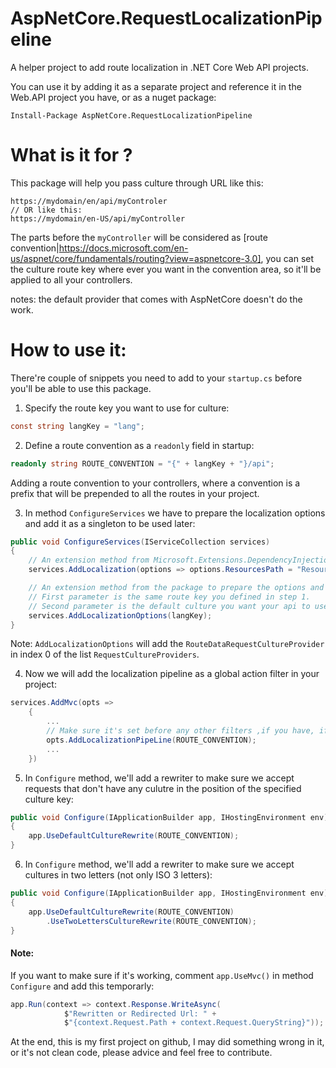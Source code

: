 # AspNetCore.RequestLocalizationPipeline
A helper project to add route localization in .NET Core Web API projects.

You can use it by adding it as a separate project and reference it in the Web.API project you have, or as a nuget package:  
```
Install-Package AspNetCore.RequestLocalizationPipeline
```

# What is it for ?  
This package will help you pass culture through URL like this:  
```
https://mydomain/en/api/myControler
// OR like this:
https://mydomain/en-US/api/myController
```  
The parts before the `myController` will be considered as [route convention|https://docs.microsoft.com/en-us/aspnet/core/fundamentals/routing?view=aspnetcore-3.0],
you can set the culture route key where ever you want in the convention area, so it'll be applied to all your controllers.

notes: the default provider that comes with AspNetCore doesn't do the work.


# How to use it:  
There're couple of snippets you need to add to your `startup.cs` before you'll be able to use this package.  

1. Specify the route key you want to use for culture:  
```csharp
const string langKey = "lang";
```

2. Define a route convention as a `readonly` field in startup:  
```csharp
readonly string ROUTE_CONVENTION = "{" + langKey + "}/api";
```  
Adding a route convention to your controllers, where a convention is a prefix that will be prepended to all the routes in your project.  

3. In method `ConfigureServices` we have to prepare the localization options and add it as a singleton to be used later:  
```csharp
public void ConfigureServices(IServiceCollection services)
{
	// An extension method from Microsoft.Extensions.DependencyInjection to add required services for localization.
	services.AddLocalization(options => options.ResourcesPath = "Resources");

	// An extension method from the package to prepare the options and add the object as Singleton in DI.
	// First parameter is the same route key you defined in step 1.
	// Second parameter is the default culture you want your api to use in case no culture passed through URL.
	services.AddLocalizationOptions(langKey);
}
```  
Note: `AddLocalizationOptions` will add the `RouteDataRequestCultureProvider` in index 0 of the list `RequestCultureProviders`.  

4. Now we will add the localization pipeline as a global action filter in your project:  
```csharp
services.AddMvc(opts =>
    {
		...
		// Make sure it's set before any other filters ,if you have, if you want to use the culture in them.
        opts.AddLocalizationPipeLine(ROUTE_CONVENTION);
		...
    })
```

5. In `Configure` method, we'll add a rewriter to make sure we accept requests that don't have any culutre in the position of the specified culture key:  
```csharp
public void Configure(IApplicationBuilder app, IHostingEnvironment env)
{
	app.UseDefaultCultureRewrite(ROUTE_CONVENTION);
}
```

6. In `Configure` method, we'll add a rewriter to make sure we accept cultures in two letters (not only ISO 3 letters):  
```csharp
public void Configure(IApplicationBuilder app, IHostingEnvironment env)
{
	app.UseDefaultCultureRewrite(ROUTE_CONVENTION)
		.UseTwoLettersCultureRewrite(ROUTE_CONVENTION);
}
```

#### Note:  
If you want to make sure if it's working, comment `app.UseMvc()` in method `Configure` and add this temporarly:  
```csharp
app.Run(context => context.Response.WriteAsync(
            $"Rewritten or Redirected Url: " +
            $"{context.Request.Path + context.Request.QueryString}"));
```

At the end, this is my first project on github, I may did something wrong in it, or it's not clean code, please advice and feel free to contribute.